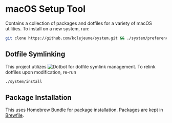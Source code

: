 # macOS Setup Tool

Contains a collection of packages and dotfiles for a variety of macOS utilities. To install on a new system, run:

```bash
git clone https://github.com/kclejeune/system.git && ./system/preferences.sh && ./system/install && ./system/packages.sh
```

## Dotfile Symlinking

This project utilizes ![Dotbot](https://github.com/anishathalye/dotbot) for dotfile symlink management.
To relink dotfiles upon modification, re-run

```bash
./system/install
```

## Package Installation

This uses Homebrew Bundle for package installation.  Packages are kept in [Brewfile](./Brewfile).

